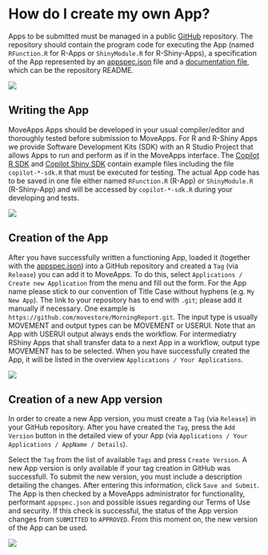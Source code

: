 # How do I create my own App?

Apps to be submitted must be managed in a public [GitHub](https://github.com) repository. The repository should contain the program code for executing the App (named `RFunction.R` for R-Apps or `ShinyModule.R` for R-Shiny-Apps), a specification of the App represented by an [appspec.json](appspec.md) file and a [documentation file](files/README_template.md), which can be the repository README.

![](../files/Appdevel_github.png)

## Writing the App
MoveApps Apps should be developed in your usual compiler/editor and thoroughly tested before submission to MoveApps. For R and R-Shiny Apps we provide Software Development Kits (SDK) with an R Studio Project that allows Apps to run and perform as if in the MoveApps interface. The [Copilot R SDK](copilot-r-sdk.md) and [Copilot Shiny SDK](copilot-shiny-sdk.md) contain example files including the file `copilot-*-sdk.R` that must be executed for testing. The actual App code has to be saved in one file either named `RFunction.R` (R-App) or `ShinyModule.R` (R-Shiny-App) and will be accessed by `copilot-*-sdk.R` during your developing and tests.

![](../files/Appdevel_rstudio.png)

## Creation of the App
After you have successfully written a functioning App, loaded it (together with the [appspec.json](appspec.md)) into a GitHub repository and created a `Tag` (via `Release`) you can add it to MoveApps. To do this, select `Applications / Create new Application` from the menu and fill out the form. For the App name please stick to our convention of Title Case without hyphens (e.g. `My New App`). The link to your repository has to end with `.git`; please add it manually if necessary. One example is `https://github.com/movestore/MorningReport.git`. The input type is usually MOVEMENT and output types can be MOVEMENT or USERUI. Note that an App with USERUI output always ends the workflow. For intermediatry RShiny Apps that shall transfer data to a next App in a workflow, output type MOVEMENT has to be selected. When you have successfully created the App, it will be listed in the overview `Applications / Your Applications`.

![](../files/Appdevel_createNewApp.png)

## Creation of a new App version
In order to create a new App version, you must create a `Tag` (via `Release`) in your GitHub repository. After you have created the `Tag`, press the `Add Version` button in the detailed view of your App (via `Applications / Your Applications / AppName / Details`).

Select the `Tag` from the list of available `Tags` and press `Create Version`. A new App version is only available if your tag creation in GitHub was successfull. To submit the new version, you must include a description detailing the changes. After entering this information, click `Save and Submit`. The App is then checked by a MoveApps administrator for functionality, performant `appspec.json` and possible issues regarding our Terms of Use and security.  If this check is successful, the status of the App version changes from `SUBMITTED` to `APPROVED`. From this moment on, the new version of the App can be used.

![](../files/Appdevel_createNewAppVersion.png)
